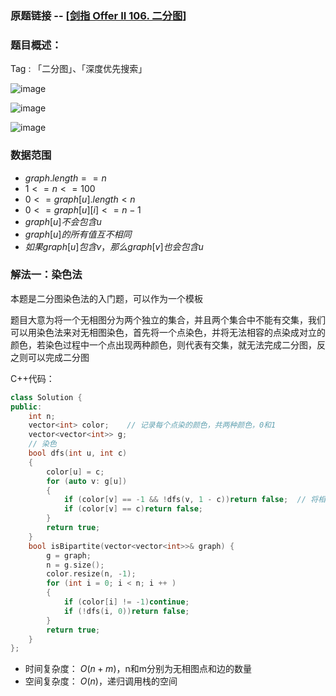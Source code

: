 ### 原题链接 -- [[剑指 Offer II 106. 二分图](https://leetcode.cn/problems/vEAB3K/)]

### 题目概述：
Tag : 「二分图」、「深度优先搜索」

![image](https://user-images.githubusercontent.com/99656524/197371400-2cd9c27a-1316-4970-be05-950179a26e7e.png)

![image](https://user-images.githubusercontent.com/99656524/197371406-a596b1db-a4e9-4821-a9a8-783c73fc3d2d.png)

![image](https://user-images.githubusercontent.com/99656524/197371410-52048674-4c84-41b1-acdd-efe710ad08ad.png)

### 数据范围
* $graph.length == n$
* $1 <= n <= 100$
* $0 <= graph[u].length < n$
* $0 <= graph[u][i] <= n - 1$
* $graph[u] 不会包含 u$
* $graph[u] 的所有值 互不相同$
* $如果 graph[u] 包含 v，那么 graph[v] 也会包含 u$

### 解法一：染色法
本题是二分图染色法的入门题，可以作为一个模板

题目大意为将一个无相图分为两个独立的集合，并且两个集合中不能有交集，我们可以用染色法来对无相图染色，首先将一个点染色，并将无法相容的点染成对立的颜色，若染色过程中一个点出现两种颜色，则代表有交集，就无法完成二分图，反之则可以完成二分图

C++代码：
```cpp
class Solution {
public:
    int n;
    vector<int> color;    // 记录每个点染的颜色，共两种颜色，0和1
    vector<vector<int>> g;
    // 染色
    bool dfs(int u, int c)
    {
        color[u] = c;
        for (auto v: g[u])
        {
            if (color[v] == -1 && !dfs(v, 1 - c))return false;  // 将相邻的点染成不同的颜色
            if (color[v] == c)return false;
        }
        return true;
    }
    bool isBipartite(vector<vector<int>>& graph) {
        g = graph;
        n = g.size();
        color.resize(n, -1);
        for (int i = 0; i < n; i ++ )
        {
            if (color[i] != -1)continue;
            if (!dfs(i, 0))return false;
        }
        return true;
    }
};
```
* 时间复杂度： $O(n + m)$，n和m分别为无相图点和边的数量
* 空间复杂度： $O(n)$，递归调用栈的空间 

